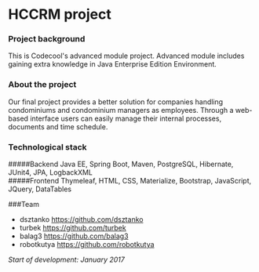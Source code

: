 # HCCRM project

### Project background
This is Codecool's advanced module project. Advanced module includes gaining extra knowledge in Java Enterprise Edition Environment.

### About the project
Our final project provides a better solution for companies handling condominiums and condominium managers as employees. Through a web-based interface users can easily manage their internal processes, documents and time schedule.  

### Technological stack
#####Backend
Java EE, Spring Boot, Maven, PostgreSQL, Hibernate, JUnit4, JPA, LogbackXML   
#####Frontend
Thymeleaf, HTML, CSS, Materialize, Bootstrap, JavaScript, JQuery, DataTables

###Team
- dsztanko https://github.com/dsztanko
- turbek https://github.com/turbek
- balag3 https://github.com/balag3
- robotkutya https://github.com/robotkutya

*Start of development: January 2017*